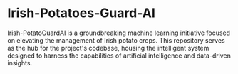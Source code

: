 # Irish-Potatoes-Guard-AI
Irish-PotatoGuardAI is a groundbreaking machine learning initiative focused on elevating the management of Irish potato crops. This repository serves as the hub for the project's codebase, housing the intelligent system designed to harness the capabilities of artificial intelligence and data-driven insights.
